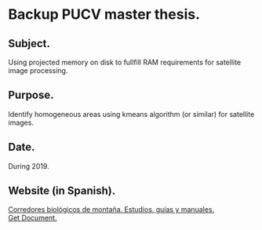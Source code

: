 # Backup PUCV master thesis.

## Subject.

Using projected memory on disk to fullfill RAM requirements for satellite image processing.

## Purpose.

Identify homogeneous areas using kmeans algorithm (or similar) for satellite images.

## Date.

During 2019.

## Website (in Spanish).

[Corredores biológicos de montaña. Estudios, guías y manuales.](https://gefmontana.mma.gob.cl/categoria/estudios/)  
[Get Document.](https://gefmontana.mma.gob.cl/wp-content/uploads/2022/09/Tesis_Mag._clusterizacion-grupos-vegetacionales.pdf)